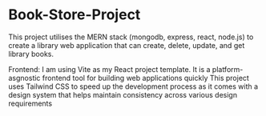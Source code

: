 # Book-Store-Project

This project utilises the MERN stack (mongodb, express, react, node.js) to create a library web application that can create, delete, update, and get library books. 

Frontend:
I am using Vite as my React project template. It is a platform-asgnostic frontend tool for building web applications quickly
This project uses Tailwind CSS to speed up the development process as it comes with a design system that helps maintain consistency across various design requirements
